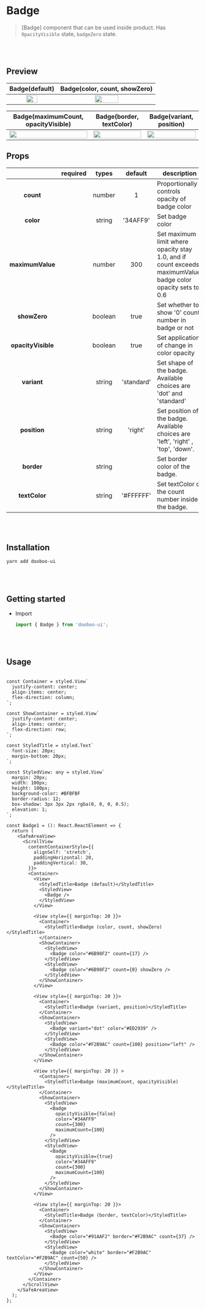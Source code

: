 # Badge  
> [Badge] component that can be used inside product. Has `OpacityVisible` state, `badgeZero` state.  
<br/>
<br/>

## Preview 

| Badge(default) | Badge(color, count, showZero) |
| :---------------: | :--------------: |
| <img src="https://user-images.githubusercontent.com/37579661/92614370-eff66380-f2f6-11ea-9f46-35f5cc871a72.png" width= "50%"/> | <img src="https://user-images.githubusercontent.com/37579661/92614395-f553ae00-f2f6-11ea-9663-f507d62c0a7c.png" width= "50%"/> |

| Badge(maximumCount, opacityVisible) | Badge(border, textColor) | Badge(variant, position) |
| :---------------: | :--------------: | :-------------: |
| <img src="https://user-images.githubusercontent.com/37579661/92614433-01d80680-f2f7-11ea-99a5-ed89ff14216c.png" width= "100%"/> | <img src="https://user-images.githubusercontent.com/37579661/92614441-056b8d80-f2f7-11ea-9e40-0ca17b6db965.png" width= "100%"/> |  <img src="https://user-images.githubusercontent.com/37579661/92616226-ee2d9f80-f2f8-11ea-9573-7ebec6f36ce6.png" width= "100%"/> |



## Props  
  
|                       | required | types                 | default   |description |
| :-------------------: | -------- | :-------------------: | :-------: | ---------- |
| **count**             |          | number                |    1      | Proportionally controls opacity of badge color |
| **color**             |          | string                | '34AFF9'  | Set badge color |
| **maximumValue**      |          | number                |     300   | Set maximum limit where opacity stay 1.0, and if count exceeds maximumValue, badge color opacity sets to 0.6 | 
| **showZero**          |          | boolean               |    true   | Set whether to show '0' count number in badge or not |
| **opacityVisible**    |          | boolean               |    true   | Set application of change in color opacity |
| **variant**           |          | string                |'standard' | Set shape of the badge. Available choices are 'dot' and 'standard' |
| **position**          |          | string                |  'right'  | Set position of the badge. Available choices are 'left', 'right' , 'top', 'down'. |
| **border**            |          | string                |           | Set border color of the badge. |
| **textColor**         |          | string                | '#FFFFFF' | Set textColor of the count number inside the badge. |


<br/>
<br/>  

## Installation  
  
```sh
yarn add dooboo-ui
```
<br/>
<br/>


## Getting started  
  
- Import

  ```javascript
  import { Badge } from 'dooboo-ui';
  ```  
<br/>
<br/>


## Usage

```tsx

const Container = styled.View`
  justify-content: center;
  align-items: center;
  flex-direction: column;
`;

const ShowContainer = styled.View`
  justify-content: center;
  align-items: center;
  flex-direction: row;
`;

const StyledTitle = styled.Text`
  font-size: 20px;
  margin-bottom: 20px;
`;

const StyledView: any = styled.View`
  margin: 20px;
  width: 100px;
  height: 100px;
  background-color: #BFBFBF
  border-radius: 12;
  box-shadow: 3px 3px 2px rgba(0, 0, 0, 0.5);
  elevation: 1;
`;

const Badge1 = (): React.ReactElement => {
  return (
    <SafeAreaView>
      <ScrollView
        contentContainerStyle={{
          alignSelf: 'stretch',
          paddingHorizontal: 20,
          paddingVertical: 30,
        }}>
        <Container>
          <View>
            <StyledTitle>Badge (default)</StyledTitle>
            <StyledView>
              <Badge />
            </StyledView>
          </View>

          <View style={{ marginTop: 20 }}>
            <Container>
              <StyledTitle>Badge (color, count, showZero)</StyledTitle>
            </Container>
            <ShowContainer>
              <StyledView>
                <Badge color="#6B98F2" count={17} />
              </StyledView>
              <StyledView>
                <Badge color="#6B98F2" count={0} showZero />
              </StyledView>
            </ShowContainer>
          </View>

          <View style={{ marginTop: 20 }}>
            <Container>
              <StyledTitle>Badge (variant, position)</StyledTitle>
            </Container>
            <ShowContainer>
              <StyledView>
                <Badge variant="dot" color="#ED2939" />
              </StyledView>
              <StyledView>
                <Badge color="#F2B9AC" count={100} position="left" />
              </StyledView>
            </ShowContainer>
          </View>

          <View style={{ marginTop: 20 }} >
            <Container>
              <StyledTitle>Badge (maximumCount, opacityVisible)</StyledTitle>
            </Container>
            <ShowContainer>
              <StyledView>
                <Badge
                  opacityVisible={false}
                  color="#34AFF9"
                  count={300}
                  maximumCount={100}
                />
              </StyledView>
              <StyledView>
                <Badge
                  opacityVisible={true}
                  color="#34AFF9"
                  count={300}
                  maximumCount={100}
                />
              </StyledView>
            </ShowContainer>
          </View>

          <View style={{ marginTop: 20 }}>
            <Container>
              <StyledTitle>Badge (border, textColor)</StyledTitle>
            </Container>
            <ShowContainer>
              <StyledView>
                <Badge color="#91AAF2" border="#F2B9AC" count={37} />
              </StyledView>
              <StyledView>
                <Badge color="white" border="#F2B9AC" textColor="#F2B9AC" count={50} />
              </StyledView>
            </ShowContainer>
          </View>
        </Container>
      </ScrollView>
    </SafeAreaView>
  );
};


```